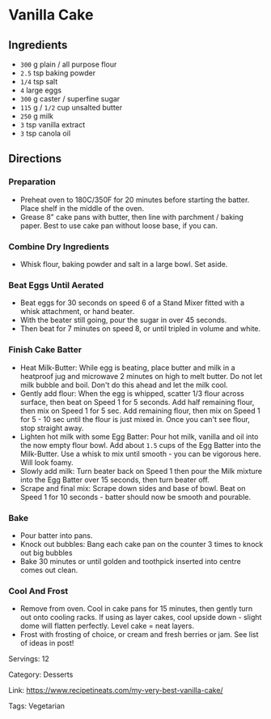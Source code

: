 # Vanilla Cake

## Ingredients

- `300` g plain / all purpose flour
- `2.5` tsp baking powder
- `1/4` tsp salt
- `4` large eggs
- `300` g caster / superfine sugar
- `115` g / `1/2` cup unsalted butter
- `250` g milk
- `3` tsp vanilla extract
- `3` tsp canola oil

## Directions

### Preparation

- Preheat oven to 180C/350F for 20 minutes before starting the batter. Place shelf in the middle of the oven.
- Grease 8" cake pans with butter, then line with parchment / baking paper. Best to use cake pan without loose base, if you can.

### Combine Dry Ingredients

- Whisk flour, baking powder and salt in a large bowl. Set aside.

### Beat Eggs Until Aerated

- Beat eggs for 30 seconds on speed 6 of a Stand Mixer fitted with a whisk attachment, or hand beater.
- With the beater still going, pour the sugar in over 45 seconds.
- Then beat for 7 minutes on speed 8, or until tripled in volume and white.

### Finish Cake Batter

- Heat Milk-Butter: While egg is beating, place butter and milk in a heatproof jug and microwave 2 minutes on high to melt butter. Do not let milk bubble and boil. Don't do this ahead and let the milk cool.
- Gently add flour: When the egg is whipped, scatter 1/3 flour across surface, then beat on Speed 1 for 5 seconds. Add half remaining flour, then mix on Speed 1 for 5 sec. Add remaining flour, then mix on Speed 1 for 5 - 10 sec until the flour is just mixed in. Once you can't see flour, stop straight away.
- Lighten hot milk with some Egg Batter: Pour hot milk, vanilla and oil into the now empty flour bowl. Add about `1.5` cups of the Egg Batter into the Milk-Butter. Use a whisk to mix until smooth - you can be vigorous here. Will look foamy.
- Slowly add milk: Turn beater back on Speed 1 then pour the Milk mixture into the Egg Batter over 15 seconds, then turn beater off.
- Scrape and final mix: Scrape down sides and base of bowl. Beat on Speed 1 for 10 seconds - batter should now be smooth and pourable.

### Bake

- Pour batter into pans.
- Knock out bubbles: Bang each cake pan on the counter 3 times to knock out big bubbles
- Bake 30 minutes or until golden and toothpick inserted into centre comes out clean.

### Cool And Frost

- Remove from oven. Cool in cake pans for 15 minutes, then gently turn out onto cooling racks. If using as layer cakes, cool upside down - slight dome will flatten perfectly. Level cake = neat layers.
- Frost with frosting of choice, or cream and fresh berries or jam. See list of ideas in post!

Servings: 12

Category: Desserts

Link: https://www.recipetineats.com/my-very-best-vanilla-cake/

Tags: Vegetarian

